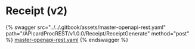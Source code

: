 # Receipt (v2)

{% swagger src="../../.gitbook/assets/master-openapi-rest.yaml" path="/APIcardProcREST/v1.0.0/Receipt/ReceiptGenerate" method="post" %}
[master-openapi-rest.yaml](../../.gitbook/assets/master-openapi-rest.yaml)
{% endswagger %}

